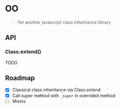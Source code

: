 # OO 

> Yet another javascript class inheritance library

## API

### Class.extend()

TODO

## Roadmap

- [x] Classical class inheritance via Class.extend
- [x] Call super method with `_super` in overrided method
- [ ] Mixins
